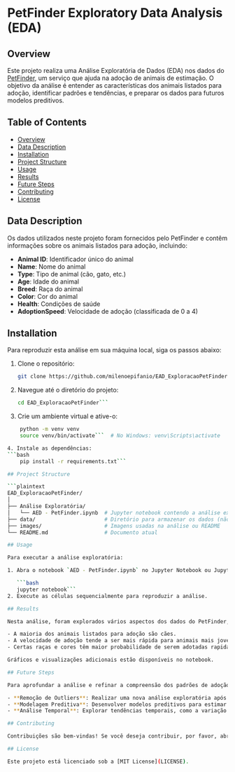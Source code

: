 # PetFinder Exploratory Data Analysis (EDA)

## Overview

Este projeto realiza uma Análise Exploratória de Dados (EDA) nos dados do [PetFinder](https://www.petfinder.com/), um serviço que ajuda na adoção de animais de estimação. O objetivo da análise é entender as características dos animais listados para adoção, identificar padrões e tendências, e preparar os dados para futuros modelos preditivos.

## Table of Contents

- [Overview](#overview)
- [Data Description](#data-description)
- [Installation](#installation)
- [Project Structure](#project-structure)
- [Usage](#usage)
- [Results](#results)
- [Future Steps](#future-steps)
- [Contributing](#contributing)
- [License](#license)

## Data Description

Os dados utilizados neste projeto foram fornecidos pelo PetFinder e contêm informações sobre os animais listados para adoção, incluindo:

- **Animal ID**: Identificador único do animal
- **Name**: Nome do animal
- **Type**: Tipo de animal (cão, gato, etc.)
- **Age**: Idade do animal
- **Breed**: Raça do animal
- **Color**: Cor do animal
- **Health**: Condições de saúde
- **AdoptionSpeed**: Velocidade de adoção (classificada de 0 a 4)

## Installation

Para reproduzir esta análise em sua máquina local, siga os passos abaixo:

1. Clone o repositório:
   ```bash
   git clone https://github.com/milenoepifanio/EAD_ExploracaoPetFinder.git```
2. Navegue até o diretório do projeto:
   ```bash
   cd EAD_ExploracaoPetFinder```
3. Crie um ambiente virtual e ative-o:
```bash
    python -m venv venv
    source venv/bin/activate```  # No Windows: venv\Scripts\activate

4. Instale as dependências:
```bash
    pip install -r requirements.txt```

## Project Structure

```plaintext
EAD_ExploracaoPetFinder/
│
├── Análise Exploratória/
│   └── AED - PetFinder.ipynb  # Jupyter notebook contendo a análise exploratória
├── data/                      # Diretório para armazenar os dados (não incluído)
├── images/                    # Imagens usadas na análise ou README
└── README.md                  # Documento atual

## Usage

Para executar a análise exploratória:

1. Abra o notebook `AED - PetFinder.ipynb` no Jupyter Notebook ou JupyterLab:

   ```bash
   jupyter notebook```
2. Execute as células sequencialmente para reproduzir a análise.

## Results

Nesta análise, foram explorados vários aspectos dos dados do PetFinder, incluindo distribuições de características dos animais e correlações entre elas. A seguir estão alguns insights chave:

- A maioria dos animais listados para adoção são cães.
- A velocidade de adoção tende a ser mais rápida para animais mais jovens.
- Certas raças e cores têm maior probabilidade de serem adotadas rapidamente.

Gráficos e visualizações adicionais estão disponíveis no notebook.

## Future Steps

Para aprofundar a análise e refinar a compreensão dos padrões de adoção, os próximos passos sugeridos incluem:

- **Remoção de Outliers**: Realizar uma nova análise exploratória após a remoção de outliers identificados nos dados. Isso pode revelar padrões de comportamento de adoção mais consistentes, que podem estar ocultos devido à presença de valores atípicos.
- **Modelagem Preditiva**: Desenvolver modelos preditivos para estimar a velocidade de adoção com base nas características dos animais.
- **Análise Temporal**: Explorar tendências temporais, como a variação na velocidade de adoção ao longo do tempo.

## Contributing

Contribuições são bem-vindas! Se você deseja contribuir, por favor, abra uma [issue](https://github.com/milenoepifanio/EAD_ExploracaoPetFinder/issues) ou envie um [pull request](https://github.com/milenoepifanio/EAD_ExploracaoPetFinder/pulls).

## License

Este projeto está licenciado sob a [MIT License](LICENSE).